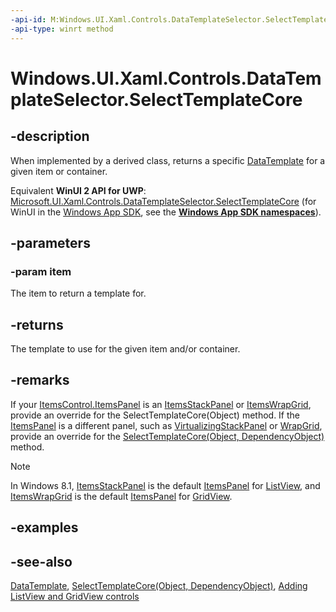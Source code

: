 ```yaml
---
-api-id: M:Windows.UI.Xaml.Controls.DataTemplateSelector.SelectTemplateCore(System.Object)
-api-type: winrt method
---
```


<!-- Method syntax
virtual protected Windows.UI.Xaml.DataTemplate SelectTemplateCore(System.Object item)
-->

# Windows.UI.Xaml.Controls.DataTemplateSelector.SelectTemplateCore

## -description
When implemented by a derived class, returns a specific [DataTemplate](../windows.ui.xaml/datatemplate.md) for a given item or container.

Equivalent **WinUI 2 API for UWP**: [Microsoft.UI.Xaml.Controls.DataTemplateSelector.SelectTemplateCore](/windows/winui/api/microsoft.ui.xaml.controls.datatemplateselector.selecttemplatecore) (for WinUI in the [Windows App SDK](/windows/apps/windows-app-sdk/), see the **[Windows App SDK namespaces](/windows/windows-app-sdk/api/winrt/)**).

## -parameters
### -param item
The item to return a template for.

## -returns
The template to use for the given item and/or container.

## -remarks
If your [ItemsControl.ItemsPanel](itemscontrol_itemspanel.md) is an [ItemsStackPanel](itemsstackpanel.md) or [ItemsWrapGrid](itemswrapgrid.md), provide an override for the SelectTemplateCore(Object) method. If the [ItemsPanel](itemscontrol_itemspanel.md) is a different panel, such as [VirtualizingStackPanel](virtualizingstackpanel.md) or [WrapGrid](wrapgrid.md), provide an override for the [SelectTemplateCore(Object, DependencyObject)](datatemplateselector_selecttemplatecore_711611086.md) method.

> [!NOTE]
> In Windows 8.1, [ItemsStackPanel](itemsstackpanel.md) is the default [ItemsPanel](itemscontrol_itemspanel.md) for [ListView](listview.md), and [ItemsWrapGrid](itemswrapgrid.md) is the default [ItemsPanel](itemscontrol_itemspanel.md) for [GridView](gridview.md).

## -examples

## -see-also
[DataTemplate](../windows.ui.xaml/datatemplate.md), [SelectTemplateCore(Object, DependencyObject)](datatemplateselector_selecttemplatecore_711611086.md), [Adding ListView and GridView controls](/previous-versions/windows/apps/hh780618(v=win.10))
